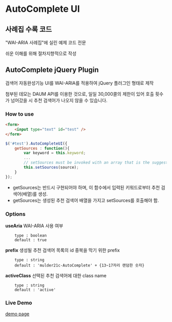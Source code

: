AutoComplete UI
=========================
## 사례집 수록 코드

"WAI-ARIA 사례집"에 실린 예제 코드 전문

쉬운 이해를 위해 절차지향적으로 작성

## AutoComplete jQuery Plugin

검색어 자동완성기능 UI를 WAI-ARIA를 적용하여 jQuery 플러그인 형태로 제작

첨부된 데모는 DAUM API를 이용한 것으로, 일일 30,000콜의 제한이 있어 호출 횟수가 넘어갔을 시 추천 검색어가 나오지 않을 수 있습니다.

### How to use
```html
<form>
	<input type="text" id="test" />
</form>
```
```javascript
$('#test').AutoCompleteUI({
	getSources : function(){
		var keyword = this.keyword;
		...
		// setSources must be invoked with an array that is the suggested list related to keyword as argument 
		this.setSources(source);
	}
});
```
* getSources는 반드시 구현되어야 하며, 이 함수에서 입력된 키워드로부터 추천 검색어(배열)를 생성.
* getSources는 생성된 추천 검색어 배열을 가지고 setSources를 호출해야 함.

### Options
**useAria**
WAI-ARIA 사용 여부
```
	type : boolean
	default : true
```
**prefix**
생성될 추천 검색어 목록의 id 중복을 막기 위한 prefix
```
	type : string
	default : 'mulder21c-AutoComplete' + {13~17자리 랜덤한 숫자}
```
**activeClass**
선택된 추천 검색어에 대한 class name
```
	type : string
	default : 'active'
```
### Live Demo
[demo page](http://mulder21c.github.io/aria-examples/autocomplete/index.html)